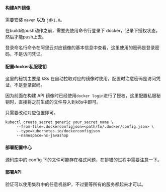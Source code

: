 #### 构建API镜像

需要安装 `maven` 以及 `jdk1.8`。

在build和push动作之前，需要先使用命令行登录下 docker，记录下授权状态，然后才能push上去。

登录命名行命令在阿里云对应镜像的基本信息中查看，这里使用的密码是登录密码，不是访问凭证。

#### 配置docker私服秘钥

这里的秘钥主要是 k8s 在自动拉取对应的镜像时使用，配置时注意密码是访问凭证，不是登录密码。

因为前面在构建 API 镜像时已经使用`docker login`进行了授权，这里配置私服秘钥时，直接将之前生成的文件导入到k8s中即可。

只需要改动对应位置即可。
```
kubectl create secret generic your_secret_name \
     --from-file=.dockerconfigjson=<path/to/.docker/config.json> \
     --type=kubernetes.io/dockerconfigjson
     --namespace=ns-javashop
```

#### 部署配置中心

源码库中的 config 下的文件可能存在格式问题，在排错的过程中需要注意一下。

#### 部署API

验证可以使用集群中的任意机器IP，不过要等所有的服务都起来才可以。